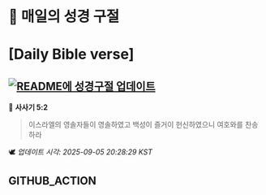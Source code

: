 # 🙏 매일의 성경 구절
# [Daily Bible verse]
## [![README에 성경구절 업데이트](https://github.com/DONGSUKA/first_test/actions/workflows/update-readme-bible.yml/badge.svg)](https://github.com/DONGSUKA/first_test/actions/workflows/update-readme-bible.yml)
<!-- START_BIBLE_VERSE -->
📖 **사사기 5:2**
> 이스라엘의 영솔자들이 영솔하였고 백성이 즐거이 헌신하였으니 여호와를 찬송하라

🕊️ _업데이트 시각: 2025-09-05 20:28:29 KST_
  <!-- END_BIBLE_VERSE -->
## GITHUB_ACTION

